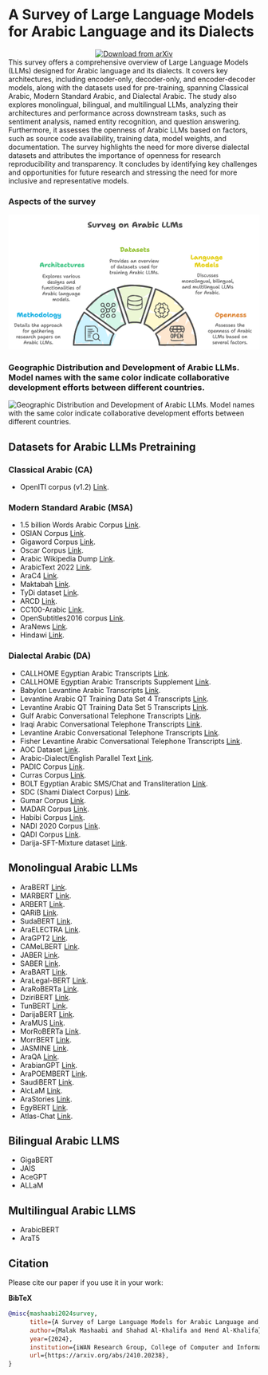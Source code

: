 # A Survey of Large Language Models for Arabic Language and its Dialects
<div align="center">
  <a href="https://arxiv.org/abs/2410.20238">
    <img src="https://img.shields.io/badge/arXiv-Paper%20Download-b31b1b.svg" alt="Download from arXiv">
  </a>
</div>
This survey offers a comprehensive overview of Large Language Models (LLMs) designed for Arabic language and its dialects. It covers key architectures, including encoder-only, decoder-only, and encoder-decoder models, along with the datasets used for pre-training, spanning Classical Arabic, Modern Standard Arabic, and Dialectal Arabic. The study also explores monolingual, bilingual, and multilingual LLMs, analyzing their architectures and performance across downstream tasks, such as sentiment analysis, named entity recognition, and question answering. Furthermore, it assesses the openness of Arabic LLMs based on factors, such as source code availability, training data, model weights, and documentation. The survey highlights the need for more diverse dialectal datasets and attributes the importance of openness for research reproducibility and transparency. It concludes by identifying key challenges and opportunities for future research and stressing the need for more inclusive and representative models.

### Aspects of the survey
![Arabic LLM Survey](https://github.com/iwan-rg/ArabicLLMs/blob/main/Arabic%20LLM%20Survey.png?raw=true)

### Geographic Distribution and Development of Arabic LLMs. Model names with the same color indicate collaborative development efforts between different countries.

![Geographic Distribution and Development of Arabic LLMs. Model names with the same color indicate collaborative development efforts between different countries.](https://github.com/iwan-rg/ArabicLLMs/blob/main/LLM%20Map.png?raw=true)


## Datasets for Arabic LLMs Pretraining

### Classical Arabic (CA) 
- OpenITI corpus (v1.2) <a href="https://openiti.org/projects/OpenITI%20Corpus.html" target="_blank">Link</a>.
  
### Modern Standard Arabic (MSA) 
- 1.5 billion Words Arabic Corpus <a href="https://arxiv.org/pdf/1611.04033v1" target="_blank">Link</a>.
- OSIAN Corpus <a href="https://aclanthology.org/W19-4619/" target="_blank">Link</a>.
- Gigaword Corpus <a href="https://catalog.ldc.upenn.edu/LDC2003T12" target="_blank">Link</a>.
- Oscar Corpus <a href="https://oscar-project.org/" target="_blank">Link</a>.
- Arabic Wikipedia Dump <a href="https://archive.org/details/arwiki-20190201" target="_blank">Link</a>.
- ArabicText 2022 <a href="https://data.baai.ac.cn/details/ArabicText-2022" target="_blank">Link</a>.
- AraC4 <a href="https://www.tensorflow.org/datasets/catalog/c4" target="_blank">Link</a>.
- Maktabah <a href="https://www.kaggle.com/datasets/mahmoudqaddoumi/arabic-library" target="_blank">Link</a>.
- TyDi dataset <a href="https://github.com/google-research-datasets/tydiqa?tab=readme-ov-file#download-the-dataset" target="_blank">Link</a>.
- ARCD <a href="https://metatext.io/datasets/arabic-reading-comprehension-dataset-(arcd)" target="_blank">Link</a>.
- CC100-Arabic <a href="https://metatext.io/datasets/cc100-arabic" target="_blank">Link</a>.
- OpenSubtitles2016 corpus <a href="https://www.opensubtitles.org/en/search/subs" target="_blank">Link</a>.
- AraNews <a href="https://github.com/UBC-NLP/wanlp2020_arabic_fake_news_detection" target="_blank">Link</a>.
- Hindawi <a href="https://huggingface.co/datasets/alielfilali01/Hindawi-Books-dataset" target="_blank">Link</a>.
 
### Dialectal Arabic (DA) 
- CALLHOME Egyptian Arabic Transcripts <a href="https://catalog.ldc.upenn.edu/LDC97T19">Link</a>.
- CALLHOME Egyptian Arabic Transcripts Supplement <a href="https://catalog.ldc.upenn.edu/LDC2002T38">Link</a>.
- Babylon Levantine Arabic Transcripts <a href="https://catalog.ldc.upenn.edu/LDC2005S08">Link</a>.
- Levantine Arabic QT Training Data Set 4 Transcripts <a href="https://catalog.ldc.upenn.edu/LDC2005S14">Link</a>.
- Levantine Arabic QT Training Data Set 5 Transcripts <a href="https://catalog.ldc.upenn.edu/LDC2006T07">Link</a>.
- Gulf Arabic Conversational Telephone Transcripts <a href="https://catalog.ldc.upenn.edu/LDC2006T15">Link</a>.
- Iraqi Arabic Conversational Telephone Transcripts <a href="https://catalog.ldc.upenn.edu/LDC2006T16">Link</a>.
- Levantine Arabic Conversational Telephone Transcripts <a href="https://catalog.ldc.upenn.edu/LDC2007T01">Link</a>.
- Fisher Levantine Arabic Conversational Telephone Transcripts <a href="https://catalog.ldc.upenn.edu/LDC2007T04">Link</a>.
- AOC Dataset <a href="https://www.cs.jhu.edu/data-archive/AOC-2010/?C=D;O=D">Link</a>.
- Arabic-Dialect/English Parallel Text <a href="https://catalog.ldc.upenn.edu/LDC2012T09">Link</a>.
- PADIC Corpus <a href="https://sourceforge.net/projects/padic/">Link</a>.
- Curras Corpus <a href="https://www.jarrar.info/publications/JHRAZ17.pdf">Link</a>.
- BOLT Egyptian Arabic SMS/Chat and Transliteration <a href="https://catalog.ldc.upenn.edu/LDC2017T07">Link</a>.
- SDC (Shami Dialect Corpus) <a href="https://github.com/GU-CLASP/shami-corpus">Link</a>.
- Gumar Corpus <a href="https://camel.abudhabi.nyu.edu/gumar/">Link</a>.
- MADAR Corpus <a href="https://sites.google.com/nyu.edu/madar/home#h.xpcfdhjyc95c">Link</a>.
- Habibi Corpus <a href="http://ucrel-web.lancaster.ac.uk/habibi/">Link</a>.
- NADI 2020 Corpus <a href="https://sites.google.com/view/nadi-shared-task">Link</a>.
- QADI Corpus <a href="https://alt.qcri.org/resources/qadi/">Link</a>.
- Darija-SFT-Mixture dataset <a href="https://huggingface.co/datasets/MBZUAI-Paris/Darija-SFT-Mixture">Link</a>.

## Monolingual Arabic LLMs
- AraBERT <a href="https://aclanthology.org/2020.osact-1.2">Link</a>.
- MARBERT <a href="https://aclanthology.org/2021.acl-long.551">Link</a>.
- ARBERT  <a href="https://aclanthology.org/2021.acl-long.551">Link</a>.
- QARiB   <a href="https://aclanthology.org/2020.wanlp-1.21">Link</a>.
- SudaBERT <a href="https://ieeexplore.ieee.org/abstract/document/9429651">Link</a>.
- AraELECTRA <a href="https://aclanthology.org/2021.wanlp-1.20">Link</a>.
- AraGPT2 <a href="https://aclanthology.org/2021.wanlp-1.21">Link</a>.
- CAMeLBERT <a href="https://aclanthology.org/2021.wanlp-1.10">Link</a>.
- JABER <a href="https://aclanthology.org/2022.emnlp-main.205">Link</a>.
- SABER <a href="https://aclanthology.org/2022.emnlp-main.205">Link</a>.
- AraBART <a href="https://aclanthology.org/2022.wanlp-1.4">Link</a>.
- AraLegal-BERT <a href="https://aclanthology.org/2022.nllp-1.31">Link</a>.
- AraRoBERTa <a href="https://aclanthology.org/2022.wanlp-1.24">Link</a>.
- DziriBERT <a href="http://arxiv.org/abs/2109.12346">Link</a>.
- TunBERT <a href="https://doi.org/10.1007/s42979-022-01541-y">Link</a>.
- DarijaBERT <a href="https://link.springer.com/10.1007/s41060-023-00498-2">Link</a>.
- AraMUS <a href="https://aclanthology.org/2023.findings-acl.181">Link</a>.
- MorRoBERTa <a href="https://www.researchgate.net/publication/375765718_Pre-training_Two_BERT-Like_Models_for_Moroccan_Dialect_MorRoBERTa_and_MorrBERT#fullTextFileContent">Link</a>.
- MorrBERT <a href="https://www.researchgate.net/publication/375765718_Pre-training_Two_BERT-Like_Models_for_Moroccan_Dialect_MorRoBERTa_and_MorrBERT#fullTextFileContent">Link</a>.
- JASMINE <a href="https://aclanthology.org/2023.emnlp-main.1040">Link</a>.
- AraQA <a href="https://ieeexplore.ieee.org/abstract/document/10479645">Link</a>.
- ArabianGPT <a href="http://arxiv.org/abs/2402.15313">Link</a>.
- AraPOEMBERT <a href="http://arxiv.org/abs/2403.12392">Link</a>.
- SaudiBERT <a href="http://arxiv.org/abs/2405.06239">Link</a>.
- AlcLaM <a href="https://aclanthology.org/2024.arabicnlp-1.14">Link</a>.
- AraStories <a href="https://aclanthology.org/2024.arabicnlp-1.13">Link</a>.
- EgyBERT <a href="http://arxiv.org/abs/2408.03524">Link</a>.
- Atlas-Chat <a href="http://arxiv.org/abs/2409.17912">Link</a>.

## Bilingual Arabic LLMS
- GigaBERT 
- JAIS 
- AceGPT
- ALLaM

## Multilingual Arabic LLMS
- ArabicBERT 	
- AraT5 

## Citation
Please cite our paper if you use it in your work:

**BibTeX**
```bibtex
@misc{mashaabi2024survey,
      title={A Survey of Large Language Models for Arabic Language and its Dialects}, 
      author={Malak Mashaabi and Shahad Al-Khalifa and Hend Al-Khalifa},
      year={2024},
      institution={iWAN Research Group, College of Computer and Information Sciences, King Saud University},
      url={https://arxiv.org/abs/2410.20238}, 
}
